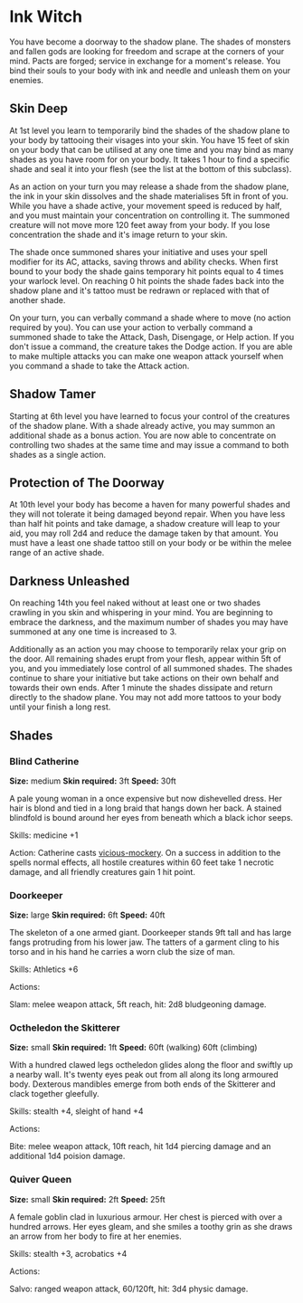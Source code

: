 Ink Witch
=========

You have become a doorway to the shadow plane. The shades of monsters and
fallen gods are looking for freedom and scrape at the corners of your mind.
Pacts are forged; service in exchange for a moment's release. You bind their
souls to your body with ink and needle and unleash them on your enemies.

Skin Deep
---------

At 1st level you learn to temporarily bind the shades of the shadow
plane to your body by tattooing their visages into your skin. You have 15 feet
of skin on your body that can be utilised at any one time and you may bind as
many shades as you have room for on your body. It takes 1 hour to find a
specific shade and seal it into your flesh (see the list at the bottom of this
subclass).

As an action on your turn you may release a shade from the shadow plane, the
ink in your skin dissolves and the shade materialises 5ft in front of you.
While you have a shade active, your movement speed is reduced by half, and
you must maintain your concentration on controlling it. The summoned creature
will not move more 120 feet away from your body. If you lose concentration the
shade and it's image return to your skin. 

The shade once summoned shares your initiative and uses your spell modifier
for its AC, attacks, saving throws and ability checks. When first bound to
your body the shade gains temporary hit points equal to 4 times your warlock
level. On reaching 0 hit points the shade fades back into the shadow plane and
it's tattoo must be redrawn or replaced with that of another shade. 

On your turn, you can verbally command a shade where to move (no action
required by you). You can use your action to verbally command a summoned shade
to take the Attack, Dash, Disengage, or Help action. If you don't issue a
command, the creature takes the Dodge action. If you are able to make multiple
attacks you can make one weapon attack yourself when you command a shade to
take the Attack action.

Shadow Tamer
------------

Starting at 6th level you have learned to focus your control of the creatures
of the shadow plane. With a shade already active, you may summon an additional
shade as a bonus action. You are now able to concentrate on controlling two
shades at the same time and may issue a command to both shades as a single
action.

Protection of The Doorway
-------------------------

At 10th level your body has become a haven for many powerful shades and they
will not tolerate it being damaged beyond repair. When you have less than half
hit points and take damage, a shadow creature will leap to your aid, you may
roll 2d4 and reduce the damage taken by that amount. You must have a least one
shade tattoo still on your body or be within the melee range of an active
shade.

Darkness Unleashed
------------------

On reaching 14th you feel naked without at least one or two shades crawling in
you skin and whispering in your mind. You are beginning to embrace the
darkness, and the maximum number of shades you may have summoned at any one
time is increased to 3.

Additionally as an action you may choose to temporarily relax your grip on the
door. All remaining shades erupt from your flesh, appear within 5ft of you,
and you immediately lose control of all summoned shades. The shades continue
to share your initiative but take actions on their own behalf and towards
their own ends. After 1 minute the shades dissipate and return directly to the
shadow plane. You may not add more tattoos to your body until your finish a
long rest.

Shades
------

### Blind Catherine
**Size:** medium
**Skin required:** 3ft
**Speed:** 30ft

A pale young woman in a once expensive but now dishevelled dress. Her hair is
blond and tied in a long braid that hangs down her back. A stained blindfold
is bound around her eyes from beneath which a black ichor seeps. 

Skills: medicine +1

Action: Catherine casts
[vicious-mockery](https://www.dndbeyond.com/spells/vicious-mockery). On a
success in addition to the spells normal effects, all hostile creatures within
60 feet take 1 necrotic damage, and all friendly creatures gain 1 hit point.

### Doorkeeper
**Size:** large
**Skin required:** 6ft
**Speed:** 40ft

The skeleton of a one armed giant. Doorkeeper stands 9ft tall and has large
fangs protruding from his lower jaw. The tatters of a garment cling to his
torso and in his hand he carries a worn club the size of man.

Skills: Athletics +6

Actions:

Slam: melee weapon attack, 5ft reach, hit: 2d8 bludgeoning damage.

### Octheledon the Skitterer
**Size:** small
**Skin required:** 1ft
**Speed:** 60ft (walking) 60ft (climbing)

With a hundred clawed legs octheledon glides along the floor and  swiftly up a
nearby wall. It's twenty eyes peak out from all along its long armoured
body. Dexterous mandibles emerge from both ends of the Skitterer and clack
together gleefully.

Skills: stealth +4, sleight of hand +4

Actions:

Bite: melee weapon attack, 10ft reach, hit 1d4 piercing damage and an
additional 1d4 poision damage.

### Quiver Queen
**Size:** small
**Skin required:** 2ft
**Speed:** 25ft

A female goblin clad in luxurious armour. Her chest is pierced with over a
hundred arrows. Her eyes gleam, and she smiles a toothy grin as she draws an
arrow from her body to fire at her enemies.

Skills: stealth +3, acrobatics +4

Actions:

Salvo: ranged weapon attack, 60/120ft, hit: 3d4 physic damage.
